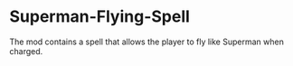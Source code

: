 # Superman-Flying-Spell
The mod contains a spell that allows the player to fly like Superman when charged.
